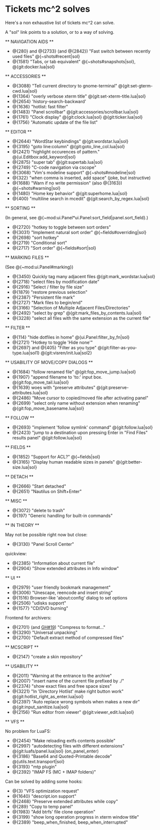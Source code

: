 Tickets mc^2 solves
===================

Here's a non exhaustive list of tickets mc^2 can solve.

A "sol" link points to a solution, or to a way of solving.


** NAVIGATION AIDS **

- @{280} and @{2733} (and @{2842}) "Fast switch between recently used files"   @{~shots#recent|sol}
- @{1581} "Tabs, or tab equivalent"   @{~shots#snapshots|sol}, @{git:docker.lua|sol}

** ACCESSORIES **

- @{3088} "Tell current directory to gnome-terminal"  @{git:set-gterm-cwd.lua|sol}
- @{1364} "overly verbose xterm title" @{git:set-xterm-title.lua|sol}
- @{2654} 'history-search-backward'
- @{1636} "hotlist: fast filter"
- @{1483} "Panel scrollbar" @{git:accessories/scrollbar.lua|sol}
- @{1761} "Clock display"  @{git:clock.lua|sol} @{git:ticker.lua|sol}
- @{1756} "Automatic update of the file list"

** EDITOR **

- @{2644} "WordStar keybindings"  @{git:wordstar.lua|sol}
- @{3195} "goto line:column" @{git:goto_line_col.lua|sol}
- @{2421} "highlight occurences of pattern."  @{ui.Editbox:add_keyword|sol}
- @{2875} "super tab" @{git:supertab.lua|sol}
- @{2749} "C-code navigation via cscope"
- @{3068} "Vim's modeline support"  @{~shots#modeline|sol}
- @{322} "when comma is inserted, add space" (joke, but instructive)
- @{1688} "Warn if no write permission" (also @{3163}) @{~shots#warning|sol}
- @{1480} "Home key behavior" @{git:superhome.lua|sol}
- @{400} "multiline search in mcedit"  @{git:search_by_regex.lua|sol}

** SORTING **

(In general, see @{~mod:ui.Panel*ui.Panel:sort_field|panel.sort_field}.)

- @{2720} "hotkey to toggle between sort orders"
- @{3031} "Implement natural sort order" @{~fields#overriding|sol}
- @{2698} "sort hotkey"
- @{2719} "Conditional sort"
- @{2717} "Sort order"  @{~fields#sort|sol}

** MARKING FILES **

(See @{~mod:ui.Panel#marking})

- @{3450} Quickly tag many adjacent files   @{git:mark_wordstar.lua|sol}
- @{2718} "select files by modification date"
- @{2916} "Select / filter by file size"
- @{1879} "restore previous selection"
- @{2387} "Persistent file mark"
- @{2727} "Mark files to begin/end"
- @{3166} "Selection of Multiple Adjacent Files/Directories"
- @{2492} "select by grep"  @{git:mark_files_by_contents.lua|sol}
- @{3228} "select all files with the same extension as the current file"

** FILTER **

- @{114}  "hide dotfiles in home" @{ui.Panel:filter_by_fn|sol}
- @{2721} "Hotkey to toggle 'Hide none'"
- @{2697} and @{405} "Filter as you type"  @{git:filter-as-you-type.lua|sol1} @{git:visren/init.lua|sol2}

** USABILITY OF MOVE/COPY DIALOGS **

- @{1684} "follow renamed file"             @{git:fop_move_jump.lua|sol}
- @{1907} "append filename to 'to:' input box.  @{git:fop_move_tail.lua|sol}
- @{1639} woes with "preserve attributes"        @{git:preserve-attributes.lua|sol}
- @{2486} "Move cursor to copied/moved file after activating panel"
- @{2699} "select only name without extension when renaming"   @{git:fop_move_basename.lua|sol}

** FOLLOW **

- @{2693} "implement 'follow symlink' command"   @{git:follow.lua|sol}
- @{2423} "jump to a destination upon pressing Enter in "Find Files" results panel"  @{git:follow.lua|sol}

** FIELDS **

- @{1852} "Support for ACL?"    @{~fields|sol}
- @{3165} "Display human readable sizes in panels"  @{git:better-size.lua|sol}

** DETACH **

- @{2666} "Start detached"
- @{2651} "Nautilus on Shift+Enter"

** MISC **

- @{3072} "delete to trash"
- @{197} "Generic handling for built-in commands"

** IN THEORY **

May not be possible right now but close:

- @{3130} "Panel Scroll Center"

quickview:

- @{2385} "Information about current file"
- @{2904} "Show extended attributes in Info window"

** UI **

- @{2979} "user friendly bookmark management"
- @{3006} "Unescape, reencode and insert string"
- @{1516} Browser-like 'about:config' dialog to set options
- @{2506} "udisks support"
- @{1577} "CD/DVD burning"

Frontend for archivers:

- @{2701} (and [GH#19](https://github.com/MidnightCommander/mc/issues/19)) "Compress to format..."
- @{3290} "Universal unpacking"
- @{2700} "Default extract method of compressed files"

** MCSCRIPT **

- @{2147} "create a skin repository"

** USABILITY **

- @{2011} "Warning at the entrance to the archive"
- @{2007} "insert name of the current file prefixed by ./"
- @{2374} "show exact files and free space sizes"
- @{3221} "In 'Directory Hotlist' make right button work"      @{git:hotlist_right_as_enter.lua|sol}
- @{2397} "Auto replace wrong symbols when makes a new dir"    @{git:input_sanitize.lua|sol}
- @{2156} "Run editor from viewer"  @{git:viewer_edit.lua|sol}

** VFS **

No problem for LuaFS:

- @{2454} "Make reloading extfs contents possible"
- @{2997} "autodetecting files with different extensions"  @{git:luafs/panel.lua|sol} (on_panel_enter)
- @{3186} "Base64 and Quoted-Printable decode"  @{utils.text.transport|sol}
- @{3193} "mtp plugin"
- @{2392} "IMAP FS (MC + IMAP folders)"

Can be solved by adding some hooks:

- @{3} "VFS optimization request"
- @{1640} "descript.ion support"
- @{2468} "Preserve extended attributes while copy"
- @{289} "Copy to temp panel"
- @{1983} "Add btrfs' file clone operation"
- @{3199} "show long operation progress in xterm window title"
- @{2389} "beep_when_finished, beep_when_interrupted"
